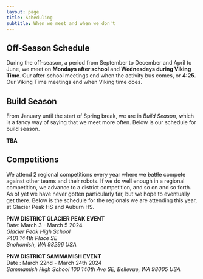 ```yaml
---
layout: page
title: Scheduling
subtitle: When we meet and when we don't
---
```


## Off-Season Schedule  
During the off-season, a period from September to December and April to June, we meet on **Mondays after school** and **Wednesdays during Viking Time**. Our after-school meetings end when the activity bus comes, or **4:25.** Our Viking Time meetings end when Viking time does.
## Build Season  
From January until the start of Spring break, we are in *Build Season*, which is a fancy way of saying that we meet more often. Below is our schedule for build season. 

**TBA**

## Competitions  
We attend 2 regional competitions every year where we ~~battle~~ compete against other teams and their robots. If we do well enough in a regional competition, we advance to a district competition, and so on and so forth. As of yet we have never gotten particularly far, but we hope to eventually get there. Below is the schedule for the regionals we are attending this year, at Glacier Peak HS and Auburn HS.  
 
**PNW DISTRICT GLACIER PEAK EVENT**  
Date: March 3 - March 5 2024  
*Glacier Peak High School  
7401 144th Place SE  
Snohomish, WA 98296 USA*    
 
**PNW DISTRICT SAMMAMISH EVENT**  
Date : March 22nd - March 24th 2024  
*Sammamish High School
100 140th Ave SE, Bellevue, WA 98005 USA*  



